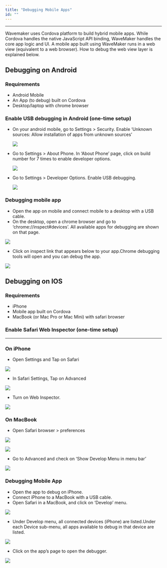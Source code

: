 ```yaml
---
title: "Debugging Mobile Apps"
id: ""
---
```

---

Wavemaker uses Cordova platform to build hybrid mobile apps. While Cordova handles the native JavaScript API binding, WaveMaker handles the core app logic and UI. A mobile app built using WaveMaker runs in a web view (equivalent to a web browser). How to debug the web view layer is explained below.

## Debugging on Android

### Requirements

- Android Mobile
- An App (to debug) built on Cordova
- Desktop/laptop with chrome browser

### Enable USB debugging in Android (one-time setup)

- On your android mobile, go to Settings > Security. Enable ‘Unknown sources: Allow installation of apps from unknown sources’  

    [![](/learn/assets/debug_andoid_1.png)](/learn/assets/debug_andoid_1.png)

- Go to Settings > About Phone. In ‘About Phone’ page, click on build number for 7 times to enable developer options.  

    [![](/learn/assets/debug_andoid_2.png)](/learn/assets/debug_andoid_2.png)

- Go to Settings > Developer Options. Enable USB debugging.  

    [![](/learn/assets/debug_andoid_3.png)](/learn/assets/debug_andoid_3.png)

### Debugging mobile app

- Open the app on mobile and connect mobile to a desktop with a USB cable.
- On the desktop, open a chrome browser and go to ‘chrome://inspect#devices’. All available apps for debugging are shown on that page. 

[![](/learn/assets/debug_andoid_4.png)](/learn/assets/debug_andoid_4.png)

- Click on inspect link that appears below to your app.Chrome debugging tools will open and you can debug the app. 

[![](/learn/assets/debug_andoid_5.png)](/learn/assets/debug_andoid_5.png)

## Debugging on IOS

### Requirements

- iPhone
- Mobile app built on Cordova
- MacBook (or Mac Pro or Mac Mini) with safari browser

### Enable Safari Web Inspector (one-time setup)
---
### On iPhone

- Open Settings and Tap on Safari 

[![](/learn/assets/debug_ios_1.png)](/learn/assets/debug_ios_1.png)

- In Safari Settings, Tap on Advanced 

[![](/learn/assets/debug_ios_2.png)](/learn/assets/debug_ios_2.png)

- Turn on Web Inspector. 

[![](/learn/assets/debug_ios_3.png)](/learn/assets/debug_ios_3.png)

### On MacBook

- Open Safari browser > preferences 

[![](/learn/assets/debug_ios_4.png)](/learn/assets/debug_ios_4.png) 

[![](/learn/assets/debug_ios_5.png)](/learn/assets/debug_ios_5.png)

- Go to Advanced and check on ‘Show Develop Menu in menu bar’ 

[![](/learn/assets/debug_ios_6.png)](/learn/assets/debug_ios_6.png)

### Debugging Mobile App

- Open the app to debug on iPhone.
- Connect iPhone to a MacBook with a USB cable.
- Open Safari in a MacBook, and click on ‘Develop’ menu. 

[![](/learn/assets/debug_ios_7.png)](/learn/assets/debug_ios_7.png)

- Under Develop menu, all connected devices (iPhone) are listed.Under each Device sub-menu, all apps available to debug in that device are listed. 

[![](/learn/assets/debug_ios_8.png)](/learn/assets/debug_ios_8.png)

- Click on the app’s page to open the debugger. 

[![](/learn/assets/debug_ios_9.png)](/learn/assets/debug_ios_9.png)